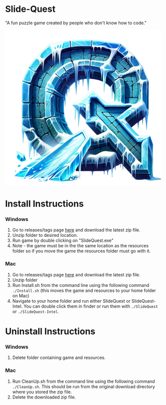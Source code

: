 # Slide-Quest
"A fun puzzle game created by people who don't know how to code."

![alt text](resources/images/Icy-Q-nobackground.png)


# Install Instructions

### Windows
1. Go to releases/tags page [here](https://github.com/mschmidlin1/slide-quest/releases "Title") and download the latest zip file.
2. Unzip folder to desired location.
3. Run game by double clicking on "SlideQuest.exe"
4. Note - the game must be in the the same location as the resources folder so if you move the game the resources folder must go with it. 

### Mac
1. Go to releases/tags page [here](https://github.com/mschmidlin1/slide-quest/releases "Title") and download the latest zip file.
2. Unzip folder
3. Run Install.sh from the command line using the following command `./Install.sh` (this moves the game and resources to your home folder on Mac)
4. Navigate to your home folder and run either SlideQuest or SlideQuest-Intel. You can double click them in finder or run them with `./SlideQuest` or `./SlideQuest-Intel`.



# Uninstall Instructions

### Windows
1. Delete folder containing game and resources.

### Mac
1. Run CleanUp.sh from the command line using the following command `./CleanUp.sh`. This should be run from the original download directory where you stored the zip file.
2. Delete the downloaded zip file.
